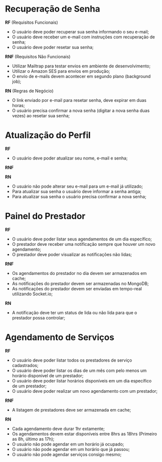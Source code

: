#  Recuperação de Senha

**RF** (Requisitos Funcionais)
- O usuário deve poder recuperar sua senha informando o seu e-mail;
- O usuário deve receber um e-mail com instruções com recuperação de senha;
- O usuário deve poder resetar sua senha;

**RNF** (Requisitos Não Funcionais)
- Utilizar Mailtrap para testar envios em ambiente de desenvolvimento;
- Utilizar o Amazon SES para envios em produção;
- O envio de e-mails devem acontecer em segundo plano (background job);

**RN** (Regras de Negócio)
- O link enviado por e-mail para resetar senha, deve expirar em duas horas;
- O usuário precisa confirmar a nova senha (digitar a nova senha duas vezes) ao resetar sua senha;


# Atualização do Perfil

**RF**
- O usuário deve poder atualizar seu nome, e-mail e senha;

**RNF**

**RN**
- O usuário não pode alterar seu e-mail para um e-mail já utilizado;
- Para atualizar sua senha o usuário deve informar a senha antiga;
- Para atualizar sua senha o usuário precisa confirmar a nova senha;

# Painel do Prestador
**RF**
- O usuário deve poder listar seus agendamentos de um dia específico;
- O prestador deve receber uma notificação sempre que houver um novo agendamento;
- O prestador deve poder visualizar as notificações não lidas;

**RNF**
- Os agendamentos do prestador no dia devem ser armazenados em cache;
- As notificações do prestador devem ser armazenadas no MongoDB;
- As notificações do prestador devem ser enviadas em tempo-real utilizando Socket.io;

**RN**
- A notificação deve ter um status de lida ou não lida para que o prestador possa controlar;

# Agendamento de Serviços
**RF**
- O usuário deve poder listar todos os prestadores de serviço cadastrados;
- O usuário deve poder listar os dias de um mês com pelo menos um horário disponível de um prestador;
- O usuário deve poder listar horários disponíveis em um dia específico de um prestador;
- O usuário deve poder realizar um novo agendamento com um prestador;

**RNF**
- A listagem de prestadores deve ser armazenada em cache;

**RN**
- Cada agendamento deve durar 1hr extamente;
- Os agendamentos devem estar disponíveis entre 8hrs as 18hrs (Primeiro as 8h, último as 17h);
- O usuário não pode agendar em um horário já ocupado;
- O usuário não pode agendar em um horário que já passou;
- O usuário não pode agendar serviços consigo mesmo;
